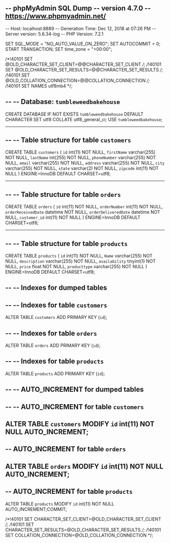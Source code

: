 -- phpMyAdmin SQL Dump
-- version 4.7.0
-- https://www.phpmyadmin.net/
--
-- Host: localhost:8889
-- Generation Time: Dec 12, 2018 at 07:26 PM
-- Server version: 5.6.34-log
-- PHP Version: 7.2.1

SET SQL_MODE = "NO_AUTO_VALUE_ON_ZERO";
SET AUTOCOMMIT = 0;
START TRANSACTION;
SET time_zone = "+00:00";


/*!40101 SET @OLD_CHARACTER_SET_CLIENT=@@CHARACTER_SET_CLIENT */;
/*!40101 SET @OLD_CHARACTER_SET_RESULTS=@@CHARACTER_SET_RESULTS */;
/*!40101 SET @OLD_COLLATION_CONNECTION=@@COLLATION_CONNECTION */;
/*!40101 SET NAMES utf8mb4 */;

--
-- Database: `tumbleweedbakehouse`
--
CREATE DATABASE IF NOT EXISTS `tumbleweedbakehouse` DEFAULT CHARACTER SET utf8 COLLATE utf8_general_ci;
USE `tumbleweedbakehouse`;

-- --------------------------------------------------------

--
-- Table structure for table `customers`
--

CREATE TABLE `customers` (
  `id` int(11) NOT NULL,
  `firstName` varchar(255) NOT NULL,
  `lastName` int(255) NOT NULL,
  `phoneNumber` varchar(255) NOT NULL,
  `email` varchar(255) NOT NULL,
  `address` varchar(255) NOT NULL,
  `city` varchar(255) NOT NULL,
  `state` varchar(2) NOT NULL,
  `zipcode` int(11) NOT NULL
) ENGINE=InnoDB DEFAULT CHARSET=utf8;

-- --------------------------------------------------------

--
-- Table structure for table `orders`
--

CREATE TABLE `orders` (
  `id` int(11) NOT NULL,
  `orderNumber` int(11) NOT NULL,
  `orderReceivedDate` datetime NOT NULL,
  `orderDeliveredDate` datetime NOT NULL,
  `customer_id` int(11) NOT NULL
) ENGINE=InnoDB DEFAULT CHARSET=utf8;

-- --------------------------------------------------------

--
-- Table structure for table `products`
--

CREATE TABLE `products` (
  `id` int(11) NOT NULL,
  `Name` varchar(255) NOT NULL,
  `description` varchar(255) NOT NULL,
  `availability` tinyint(1) NOT NULL,
  `price` float NOT NULL,
  `producttype` varchar(255) NOT NULL
) ENGINE=InnoDB DEFAULT CHARSET=utf8;

--
-- Indexes for dumped tables
--

--
-- Indexes for table `customers`
--
ALTER TABLE `customers`
  ADD PRIMARY KEY (`id`);

--
-- Indexes for table `orders`
--
ALTER TABLE `orders`
  ADD PRIMARY KEY (`id`);

--
-- Indexes for table `products`
--
ALTER TABLE `products`
  ADD PRIMARY KEY (`id`);

--
-- AUTO_INCREMENT for dumped tables
--

--
-- AUTO_INCREMENT for table `customers`
--
ALTER TABLE `customers`
  MODIFY `id` int(11) NOT NULL AUTO_INCREMENT;
--
-- AUTO_INCREMENT for table `orders`
--
ALTER TABLE `orders`
  MODIFY `id` int(11) NOT NULL AUTO_INCREMENT;
--
-- AUTO_INCREMENT for table `products`
--
ALTER TABLE `products`
  MODIFY `id` int(11) NOT NULL AUTO_INCREMENT;COMMIT;

/*!40101 SET CHARACTER_SET_CLIENT=@OLD_CHARACTER_SET_CLIENT */;
/*!40101 SET CHARACTER_SET_RESULTS=@OLD_CHARACTER_SET_RESULTS */;
/*!40101 SET COLLATION_CONNECTION=@OLD_COLLATION_CONNECTION */;
